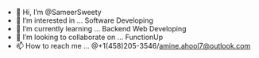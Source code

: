 - 👋 Hi, I’m @SameerSweety
- 👀 I’m interested in ... Software Developing
- 🌱 I’m currently learning ... Backend Web Developing
- 💞️ I’m looking to collaborate on ... FunctionUp
- 📫 How to reach me ... @+1(458)205-3546/amine.ahool7@outlook.com

<!--- HideBitToByte
We Are The red team Cults Members Who made up of offensive security experts who try to attack an organization's cybersecurity defenses. & We Are The blue team Cults Members Who defends against and responds to the red team attack. And Also We Are The Purple Team Cults Members, & Also We Are The Perpule Team Cults Members Who  security methodology in which red and blue teams work closely together to maximise cyber capabilities through continuous feedback and knowledge transfer.
--->
